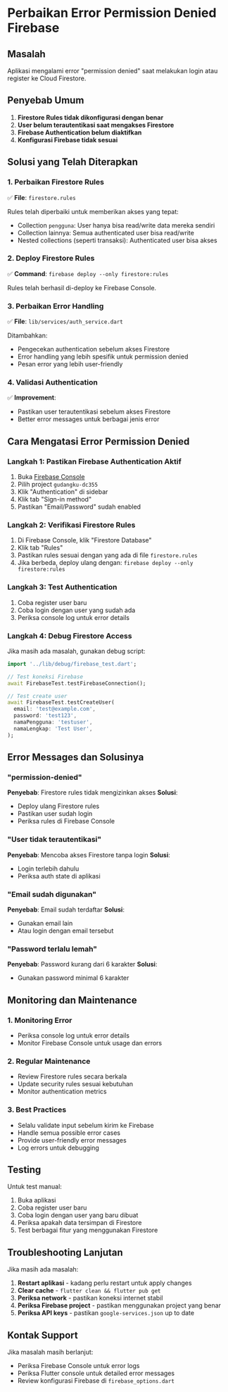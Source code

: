 # Perbaikan Error Permission Denied Firebase

## Masalah
Aplikasi mengalami error "permission denied" saat melakukan login atau register ke Cloud Firestore.

## Penyebab Umum
1. **Firestore Rules tidak dikonfigurasi dengan benar**
2. **User belum terautentikasi saat mengakses Firestore**
3. **Firebase Authentication belum diaktifkan**
4. **Konfigurasi Firebase tidak sesuai**

## Solusi yang Telah Diterapkan

### 1. Perbaikan Firestore Rules
✅ **File**: `firestore.rules`

Rules telah diperbaiki untuk memberikan akses yang tepat:
- Collection `pengguna`: User hanya bisa read/write data mereka sendiri
- Collection lainnya: Semua authenticated user bisa read/write
- Nested collections (seperti transaksi): Authenticated user bisa akses

### 2. Deploy Firestore Rules
✅ **Command**: `firebase deploy --only firestore:rules`

Rules telah berhasil di-deploy ke Firebase Console.

### 3. Perbaikan Error Handling
✅ **File**: `lib/services/auth_service.dart`

Ditambahkan:
- Pengecekan authentication sebelum akses Firestore
- Error handling yang lebih spesifik untuk permission denied
- Pesan error yang lebih user-friendly

### 4. Validasi Authentication
✅ **Improvement**: 
- Pastikan user terautentikasi sebelum akses Firestore
- Better error messages untuk berbagai jenis error

## Cara Mengatasi Error Permission Denied

### Langkah 1: Pastikan Firebase Authentication Aktif
1. Buka [Firebase Console](https://console.firebase.google.com/)
2. Pilih project `gudangku-dc355`
3. Klik "Authentication" di sidebar
4. Klik tab "Sign-in method"
5. Pastikan "Email/Password" sudah enabled

### Langkah 2: Verifikasi Firestore Rules
1. Di Firebase Console, klik "Firestore Database"
2. Klik tab "Rules"
3. Pastikan rules sesuai dengan yang ada di file `firestore.rules`
4. Jika berbeda, deploy ulang dengan: `firebase deploy --only firestore:rules`

### Langkah 3: Test Authentication
1. Coba register user baru
2. Coba login dengan user yang sudah ada
3. Periksa console log untuk error details

### Langkah 4: Debug Firestore Access
Jika masih ada masalah, gunakan debug script:
```dart
import '../lib/debug/firebase_test.dart';

// Test koneksi Firebase
await FirebaseTest.testFirebaseConnection();

// Test create user
await FirebaseTest.testCreateUser(
  email: 'test@example.com',
  password: 'test123',
  namaPengguna: 'testuser',
  namaLengkap: 'Test User',
);
```

## Error Messages dan Solusinya

### "permission-denied"
**Penyebab**: Firestore rules tidak mengizinkan akses
**Solusi**: 
- Deploy ulang Firestore rules
- Pastikan user sudah login
- Periksa rules di Firebase Console

### "User tidak terautentikasi"
**Penyebab**: Mencoba akses Firestore tanpa login
**Solusi**: 
- Login terlebih dahulu
- Periksa auth state di aplikasi

### "Email sudah digunakan"
**Penyebab**: Email sudah terdaftar
**Solusi**: 
- Gunakan email lain
- Atau login dengan email tersebut

### "Password terlalu lemah"
**Penyebab**: Password kurang dari 6 karakter
**Solusi**: 
- Gunakan password minimal 6 karakter

## Monitoring dan Maintenance

### 1. Monitoring Error
- Periksa console log untuk error details
- Monitor Firebase Console untuk usage dan errors

### 2. Regular Maintenance
- Review Firestore rules secara berkala
- Update security rules sesuai kebutuhan
- Monitor authentication metrics

### 3. Best Practices
- Selalu validate input sebelum kirim ke Firebase
- Handle semua possible error cases
- Provide user-friendly error messages
- Log errors untuk debugging

## Testing

Untuk test manual:
1. Buka aplikasi
2. Coba register user baru
3. Coba login dengan user yang baru dibuat
4. Periksa apakah data tersimpan di Firestore
5. Test berbagai fitur yang menggunakan Firestore

## Troubleshooting Lanjutan

Jika masih ada masalah:
1. **Restart aplikasi** - kadang perlu restart untuk apply changes
2. **Clear cache** - `flutter clean && flutter pub get`
3. **Periksa network** - pastikan koneksi internet stabil
4. **Periksa Firebase project** - pastikan menggunakan project yang benar
5. **Periksa API keys** - pastikan `google-services.json` up to date

## Kontak Support

Jika masalah masih berlanjut:
- Periksa Firebase Console untuk error logs
- Periksa Flutter console untuk detailed error messages
- Review konfigurasi Firebase di `firebase_options.dart`
